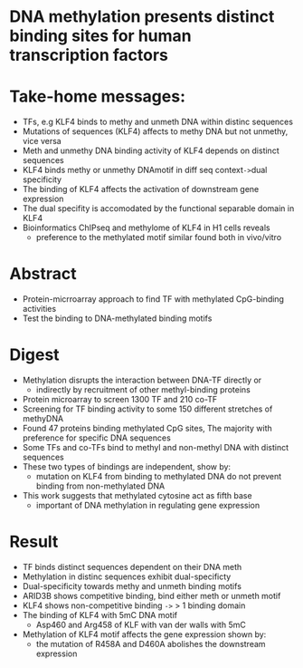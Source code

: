 # DNA methylation presents distinct binding sites for human transcription factors

# Take-home messages:

* TFs, e.g KLF4 binds to methy and unmeth DNA within distinc sequences
* Mutations of sequences (KLF4) affects to methy DNA but not unmethy, vice versa
* Meth and unmethy DNA binding activity of KLF4 depends on distinct sequences
* KLF4 binds methy or unmethy DNAmotif in diff seq context`->`dual specificity
* The binding of KLF4 affects the activation of downstream gene expression
* The dual specifity is accomodated by the functional separable domain in KLF4 
* Bioinformatics ChIPseq and methylome of KLF4 in H1 cells reveals
    - preference to the methylated motif similar found both in vivo/vitro

# Abstract

- Protein-micrroarray approach to find TF with methylated CpG-binding activities
- Test the binding to DNA-methylated binding motifs

# Digest
- Methylation disrupts the interaction between DNA-TF directly or
    * indirectly by recruitment of other methyl-binding proteins
- Protein microarray to screen 1300 TF and 210 co-TF 
- Screening for TF binding activity to some 150 different stretches of methyDNA
- Found 47 proteins binding methylated CpG sites,
    The majority with preference for specific DNA sequences
- Some TFs and co-TFs bind to methyl and non-methyl DNA with distinct sequences
- These two types of bindings are independent, show by:
    * mutation on KLF4 from binding to methylated DNA do not prevent
      binding from non-methylated DNA
- This work suggests that methylated cytosine act as fifth base 
    * important of DNA methylation in regulating gene expression

# Result

- TF binds distinct sequences dependent on their DNA meth
- Methylation in distinc sequences exhibit dual-specificty
- Dual-specificity towards methy and unmeth binding motifs
- ARID3B shows competitive binding, bind either meth or unmeth motif
- KLF4 shows non-competitive binding `->` > 1 binding domain
- The binding of KLF4 with 5mC DNA motif
    * Asp460 and Arg458 of KLF with van der walls with 5mC
- Methylation of KLF4 motif affects the gene expression shown by:
    * the mutation of R458A and D460A abolishes the downstream expression
